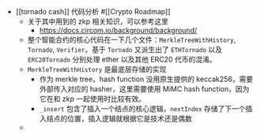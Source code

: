 - [[tornado cash]] 代码分析 #[[Crypto Roadmap]]
	- 关于其中用到的 zkp 相关知识，可以参考这里
		- https://docs.circom.io/background/background/
	- 整个智能合约的核心代码在一下几个文件：`MerkleTreeWithHistory`, `Tornado`, `Verifier`。基于 `Tornado` 又派生出了 `ETHTornado` 以及 `ERC20Tornado` 分别处理 ether 以及其他 ERC20 代币的混淆。
	- `MerkleTreeWithHistory` 是最底层存储的实现
		- 作为 merkle tree，hash function 没用原生提供的 keccak256，需要外部传入对应的 hasher，这里需要使用 MiMC hash function，因为它在和 zkp 一起使用时比较有效。
		- `_insert` 包含了插入一个结点的核心逻辑，`nextIndex` 存储了下一个插入结点的位置，插入逻辑就根据它是技术还是偶数
	-